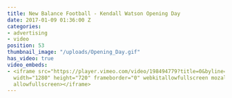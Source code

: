 ```yaml
---
title: New Balance Football - Kendall Watson Opening Day
date: 2017-01-09 01:36:00 Z
categories:
- advertising
- video
position: 53
thumbnail_image: "/uploads/Opening_Day.gif"
has_video: true
video_embeds:
- <iframe src="https://player.vimeo.com/video/198494779?title=0&byline=0&portrait=0"
  width="1280" height="720" frameborder="0" webkitallowfullscreen mozallowfullscreen
  allowfullscreen></iframe>
---
```


